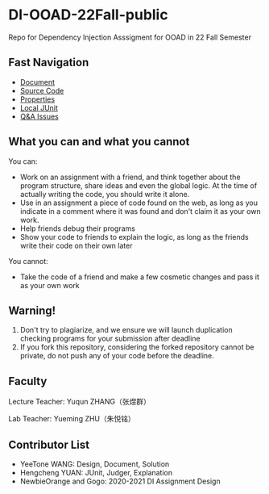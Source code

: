 # DI-OOAD-22Fall-public
Repo for Dependency Injection Asssigment for OOAD in 22 Fall Semester

## Fast Navigation

- [Document]()
- [Source Code]()
- [Properties]()
- [Local JUnit]()
- [Q&A Issues](https://github.com/YeeTone/DI-OOAD-22Fall-public/issues)

## What you can and what you cannot
You can:
- Work on an assignment with a friend, and think together about the program structure, share ideas and even the global logic. At the time of actually writing the code, you should write it alone.
- Use in an assignment a piece of code found on the web, as long as you indicate in a comment where it was found and don't claim it as your own work.
- Help friends debug their programs
- Show your code to friends to explain the logic, as long as the friends write their code on their own later

You cannot:
- Take the code of a friend and make a few cosmetic changes and pass it as your own work

## Warning!
1. Don't try to plagiarize, and we ensure we will launch duplication checking programs for your submission after deadline
2. If you fork this repository, considering the forked repository cannot be private, do not push any of your code before the deadline.

## Faculty

Lecture Teacher: Yuqun ZHANG（张煜群）

Lab Teacher: Yueming ZHU（朱悦铭）

## Contributor List
    
- YeeTone WANG: Design, Document, Solution       
- Hengcheng YUAN: JUnit, Judger, Explanation       
- NewbieOrange and Gogo: 2020-2021 DI Assignment Design
